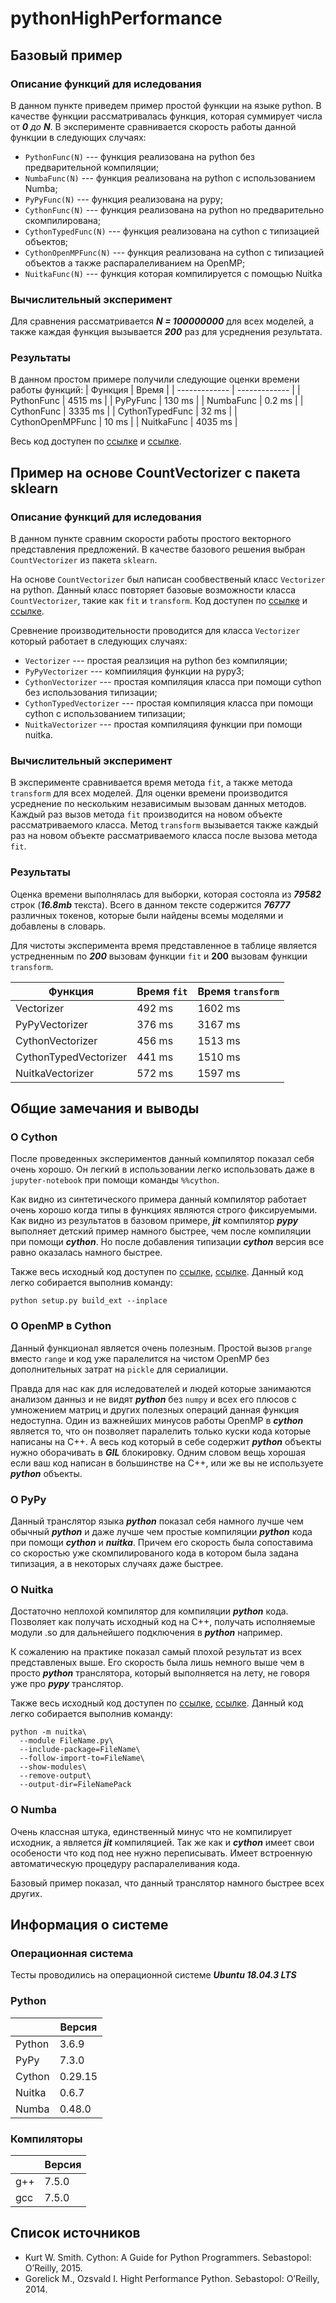 # pythonHighPerformance

## Базовый пример
### Описание функций для иследования
В данном пункте приведем пример простой функции на языке python. В качестве функции рассматривалась функция, которая суммирует числа от ***0** до **N***. В эксперименте сравнивается скорость работы данной функции в следующих случаях: 
* ```PythonFunc(N)``` --- функция реализована на python без предварительной компиляции; 
* ```NumbaFunc(N)``` --- функция реализована на python с использованием Numba;
* ```PyPyFunc(N)``` --- функция реализована на pypy;
* ```CythonFunc(N)``` --- функция реализована на python но предварительно скомпилирована;
* ```CythonTypedFunc(N)``` --- функция реализована на cython с типизацией объектов;
* ```CythonOpenMPFunc(N)``` --- функция реализована на cython с типизацией объектов а также распаралеливанием на OpenMP;
* ```NuitkaFunc(N)``` --- функция которая компилируется с помощью Nuitka

### Вычислительный эксперимент
Для сравнения рассматривается ***N = 100000000*** для всех моделей, а также каждая функция вызывается ***200*** раз для усреднения результата.

### Результаты
В данном простом примере получили следующие оценки времени работы функций:
| Функция  | Время |
| ------------- | ------------- |
| PythonFunc  | 4515 ms  |
| PyPyFunc  | 130 ms  |
| NumbaFunc  | 0.2 ms  |
| CythonFunc  | 3335 ms  |
| CythonTypedFunc  | 32 ms  |
| CythonOpenMPFunc  | 10 ms  |
| NuitkaFunc  | 4035 ms  |

Весь код доступен по [ссылке](https://github.com/andriygav/cythonExample/blob/master/example/SimpleExample.ipynb) и [ссылке](https://github.com/andriygav/cythonExample/blob/master/example/SimpleExamplePypy.ipynb).

## Пример на основе CountVectorizer с пакета sklearn
### Описание функций для иследования
В данном пункте сравним скорости работы простого векторного представления предложений. В качестве базового решения выбран ```CountVectorizer``` из пакета ```sklearn```.

На основе ```CountVectorizer``` был написан сообвественый класс ```Vectorizer``` на python. Данный класс повторяет базовые возможности класса ```CountVectorizer```, такие как ```fit``` и ```transform```. Код доступен по [ссылке](https://github.com/andriygav/cythonExample/blob/master/example/CountVectorizer.ipynb) и [ссылке](https://github.com/andriygav/cythonExample/blob/master/example/CountVectorizerPypy.ipynb).

Сревнение производительности проводится для класса ```Vectorizer``` который работает в следующих случаях:
* ```Vectorizer``` --- простая реалзиция на python без компиляции;
* ```PyPyVectorizer``` --- компииляция функции на pypy3;
* ```CythonVectorizer``` --- простая компиляция класса при помощи cython без использования типизации;
* ```CythonTypedVectorizer``` --- простая компиляция класса при помощи cython c использованием типизации;
* ```NuitkaVectorizer``` --- простая компиляцияя функции при помощи nuitka.


### Вычислительный эксперимент
В эксперименте сравнивается время метода ```fit```, а также метода ```transform``` для всех моделей. Для оценки времени производится усреднение по нескольким независимым вызовам данных методов. Каждый раз вызов метода ```fit``` производится на новом объекте рассматриваемого класса. Метод ```transform``` вызывается также каждый раз на новом объекте рассматриваемого класса после вызова метода ```fit```.
### Результаты
Оценка времени выполнялась для выборки, которая состояла из ***79582*** строк (***16.8mb*** текста). Всего в данном тексте содержится ***76777*** различных токенов, которые были найдены всемы моделями и добавлены в словарь.

Для чистоты эксперимента время представленное в таблице является устредненным по ***200*** вызовам функции ```fit``` и **200** вызовам функции ```transform```.

| Функция  | Время ```fit``` | Время ```transform``` |
| ------------- | ------------- | ------------- |
| Vectorizer  | 492 ms | 1602 ms |
| PyPyVectorizer  | 376 ms | 3167 ms |
| CythonVectorizer  | 456 ms | 1513 ms |
| CythonTypedVectorizer  | 441 ms | 1510 ms |
| NuitkaVectorizer  | 572 ms | 1597 ms |


## Общие замечания и выводы
### О Cython
После проведенных экспериментов данный компилятор показал себя очень хорошо. Он легкий в использовании легко использовать даже в ```jupyter-notebook``` при помощи команды ```%%cython```.

Как видно из синтетического примера данный компилятор работает очень хорошо когда типы в функциях являются строго фиксируемыми. Как видно из результатов в базовом примере, ***jit*** компилятор ***pypy*** выполняет детский пример намного быстрее, чем после компиляции при помощи ***cython***. Но после добавления типизации ***cython*** версия все равно оказалась намного быстрее.

Также весь исходный код доступен по [ссылке](https://github.com/andriygav/pythonHighPerformance/tree/master/example/CountVectorizer/Cython), [ссылке](https://github.com/andriygav/pythonHighPerformance/tree/master/example/SimpleExample/Cython). Данный код легко собирается выполнив команду:
```
python setup.py build_ext --inplace
```

### О OpenMP в Cython
Данный функционал является очень полезным. Простой вызов ```prange``` вместо ```range``` и код уже паралелится на чистом OpenMP без дополнительных затрат на ```pickle``` для сериалиции.

Правда для нас как для иследователей и людей которые занимаются анализом данныз и не видят ***python*** без ```numpy``` и всех его плюсов с умножением матриц и других полезных операций данная функция недоступна. Один из важнейших минусов работы OpenMP в ***cython*** является то, что он позволяет паралелить только куски кода которые написаны на C++. А весь код который в себе содержит ***python*** объекты нужно оборачивать в ***GIL*** блокировку. Одним словом вещь хорошая если ваш код написан в большинстве на C++, или же вы не используете ***python*** объекты.

### О PyPy
Данный транслятор языка ***python*** показал себя намного лучше чем обычный ***python*** и даже лучше чем простые компиляции ***python*** кода при помощи ***cython*** и ***nuitka***. Причем его скорость была сопоставима со скоростью уже скомпилированого кода в котором была задана типизация, а в некоторых случаях даже быстрее.

### О Nuitka
Достаточно неплохой компилятор для компиляции ***python*** кода. Позволяет как получать исходный код на C++, получать исполняемые модули .so для дальнейшего подключения в ***python*** например.

К сожалению на практике показал самый плохой результат из всех представленых выше. Его скорость была лишь немного выше чем в просто ***python*** транслятора, который выполняется на лету, не говоря уже про ***pypy*** транслятор.

Также весь исходный код доступен по [ссылке](https://github.com/andriygav/pythonHighPerformance/tree/master/example/CountVectorizer/Nuitka), [ссылке](https://github.com/andriygav/pythonHighPerformance/tree/master/example/SimpleExample/Nuitka). Данный код легко собирается выполнив команду:
```
python -m nuitka\
  --module FileName.py\
  --include-package=FileName\
  --follow-import-to=FileName\
  --show-modules\
  --remove-output\
  --output-dir=FileNamePack
```

### О Numba
Очень классная штука, единственный минус что не компилирует исходник, а является ***jit*** компиляцией. Так же как и ***cython*** имеет свои особености что код под нее нужно переписывать. Имеет встроенную автоматическую процедуру распаралеливания кода.

Базовый пример показал, что данный транслятор намного быстрее всех других.

## Информация о системе
### Операционная система
Тесты проводились на операционной системе ***Ubuntu 18.04.3 LTS***

### Python
|   | Версия |
| ------------- | ------------- |
| Python  | 3.6.9 |
| PyPy  | 7.3.0 |
| Cython  | 0.29.15 |
| Nuitka  | 0.6.7 |
| Numba  | 0.48.0 |

### Компиляторы
|   | Версия |
| ------------- | ------------- |
| g++  | 7.5.0 |
| gcc  | 7.5.0 |



## Список источников
* Kurt W. Smith. Cython: A Guide for Python Programmers. Sebastopol: O’Reilly, 2015.
* Gorelick M., Ozsvald I. Hight Performance Python. Sebastopol: O’Reilly, 2014.
